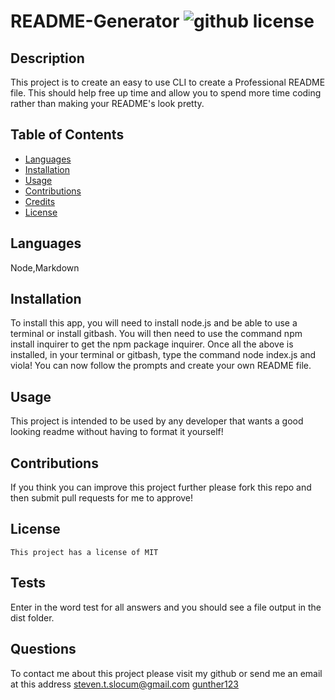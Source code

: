 # README-Generator ![github license](https://img.shields.io/badge/license-MIT-blue.svg)

## Description 

This project is to create an easy to use CLI to create a Professional README file. This should help free up time and allow you to spend more time coding rather than making your README's look pretty.


## Table of Contents 

* [Languages](#languages)
* [Installation](#installation)
* [Usage](#usage)
* [Contributions](#contributions)
* [Credits](#credits)
* [License](#license)

## Languages

Node,Markdown

## Installation

To install this app, you will need to install node.js and be able to use a terminal or install gitbash. You will then need to use the command npm install inquirer to get the npm package inquirer. Once all the above is installed, in your terminal or gitbash, type the command node index.js and viola! You can now follow the prompts and create your own README file.


## Usage 

This project is intended to be used by any developer that wants a good looking readme without having to format it yourself!

## Contributions
If you think you can improve this project further please fork this repo and then submit pull requests for me to approve!

## License
    This project has a license of MIT

## Tests
Enter in the word test for all answers and you should see a file output in the dist folder.

## Questions
To contact me about this project please visit my github or send me an email at this address steven.t.slocum@gmail.com
[gunther123](https://github.com/gunther123)
